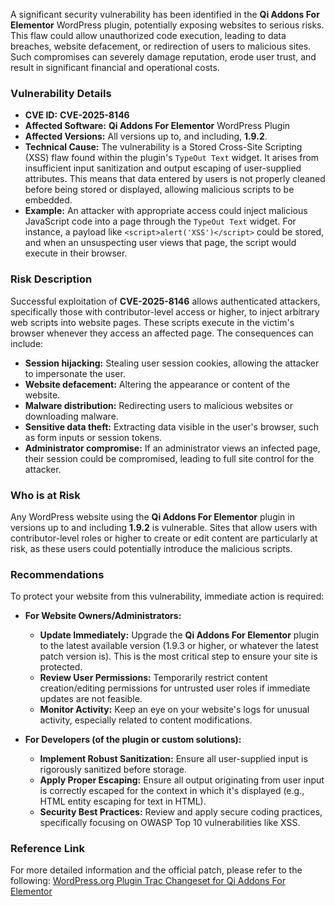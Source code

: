 A significant security vulnerability has been identified in the **Qi Addons For Elementor** WordPress plugin, potentially exposing websites to serious risks. This flaw could allow unauthorized code execution, leading to data breaches, website defacement, or redirection of users to malicious sites. Such compromises can severely damage reputation, erode user trust, and result in significant financial and operational costs.

### Vulnerability Details

*   **CVE ID:** **CVE-2025-8146**
*   **Affected Software:** **Qi Addons For Elementor** WordPress Plugin
*   **Affected Versions:** All versions up to, and including, **1.9.2**.
*   **Technical Cause:** The vulnerability is a Stored Cross-Site Scripting (XSS) flaw found within the plugin's `TypeOut Text` widget. It arises from insufficient input sanitization and output escaping of user-supplied attributes. This means that data entered by users is not properly cleaned before being stored or displayed, allowing malicious scripts to be embedded.
*   **Example:** An attacker with appropriate access could inject malicious JavaScript code into a page through the `TypeOut Text` widget. For instance, a payload like `<script>alert('XSS')</script>` could be stored, and when an unsuspecting user views that page, the script would execute in their browser.

### Risk Description

Successful exploitation of **CVE-2025-8146** allows authenticated attackers, specifically those with contributor-level access or higher, to inject arbitrary web scripts into website pages. These scripts execute in the victim's browser whenever they access an affected page. The consequences can include:

*   **Session hijacking:** Stealing user session cookies, allowing the attacker to impersonate the user.
*   **Website defacement:** Altering the appearance or content of the website.
*   **Malware distribution:** Redirecting users to malicious websites or downloading malware.
*   **Sensitive data theft:** Extracting data visible in the user's browser, such as form inputs or session tokens.
*   **Administrator compromise:** If an administrator views an infected page, their session could be compromised, leading to full site control for the attacker.

### Who is at Risk

Any WordPress website using the **Qi Addons For Elementor** plugin in versions up to and including **1.9.2** is vulnerable. Sites that allow users with contributor-level roles or higher to create or edit content are particularly at risk, as these users could potentially introduce the malicious scripts.

### Recommendations

To protect your website from this vulnerability, immediate action is required:

*   **For Website Owners/Administrators:**
    *   **Update Immediately:** Upgrade the **Qi Addons For Elementor** plugin to the latest available version (1.9.3 or higher, or whatever the latest patch version is). This is the most critical step to ensure your site is protected.
    *   **Review User Permissions:** Temporarily restrict content creation/editing permissions for untrusted user roles if immediate updates are not feasible.
    *   **Monitor Activity:** Keep an eye on your website's logs for unusual activity, especially related to content modifications.

*   **For Developers (of the plugin or custom solutions):**
    *   **Implement Robust Sanitization:** Ensure all user-supplied input is rigorously sanitized before storage.
    *   **Apply Proper Escaping:** Ensure all output originating from user input is correctly escaped for the context in which it's displayed (e.g., HTML entity escaping for text in HTML).
    *   **Security Best Practices:** Review and apply secure coding practices, specifically focusing on OWASP Top 10 vulnerabilities like XSS.

### Reference Link

For more detailed information and the official patch, please refer to the following:
[WordPress.org Plugin Trac Changeset for Qi Addons For Elementor](https://plugins.trac.wordpress.org/changeset/3335762/)